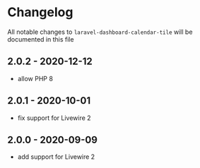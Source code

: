 # Changelog

All notable changes to `laravel-dashboard-calendar-tile` will be documented in this file

## 2.0.2 - 2020-12-12

- allow PHP 8

## 2.0.1 - 2020-10-01

- fix support for Livewire 2

## 2.0.0 - 2020-09-09

- add support for Livewire 2

